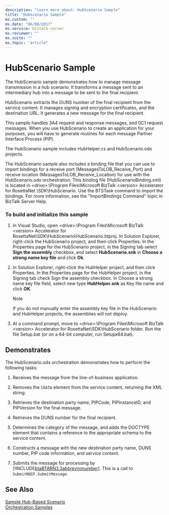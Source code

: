 ```yaml
---
description: "Learn more about: HubScenario Sample"
title: "HubScenario Sample"
ms.custom: ""
ms.date: "06/08/2017"
ms.service: biztalk-server
ms.reviewer: ""
ms.suite: ""
ms.topic: "article"
---
```

# HubScenario Sample
The HubScenario sample demonstrates how to manage message transmission in a hub scenario. It transforms a message sent to an intermediary hub into a message to be sent to the final recipient.  
  
 HubScenario extracts the DUNS number of the final recipient from the service content. It manages signing and encryption certificates, and the destination URL. It generates a new message for the final recipient.  
  
 This sample handles 3A4 request and response messages, and 0C1 request messages. When you use HubScenario to create an application for your purposes, you will have to generate routines for each message Partner Interface Process (PIP).  
  
 The HubScenario sample includes HubHelper.cs and HubScenario.odx projects.  
  
 The HubScenario sample also includes a binding file that you can use to import bindings for a receive port (MessagesToLOB_Receive_Port) and receive location (MessagesToLOB_Receive_Location) for use with the HubScenario.odx orchestration. This binding file (HubScenarioBinding.xml) is located in *\<drive\>*:\Program Files\Microsoft BizTalk \<version\> Accelerator for RosettaNet \SDK\HubScenario. Use the BTSTask command to import the bindings. For more information, see the "ImportBindings Command" topic in BizTalk Server Help.  
  
### To build and initialize this sample  
  
1. In Visual Studio, open \<drive\>:\Program Files\Microsoft BizTalk \<version\> Accelerator for RosettaNet\SDK\HubScenario\HubScenario.btproj. In Solution Explorer, right-click the HubScenario project, and then click Properties. In the Properties page for the HubScenario project, in the Signing tab select **Sign the assembly** checkbox, and select **HubScenario.snk** in **Choose a strong name key file** and click **Ok**.  
  
2. In Solution Explorer, right-click the HubHelper project, and then click Properties. In the Properties page for the HubHelper project, in the Signing tab check Sign the assembly checkbox. In Choose a strong name key file field, select new type **HubHelper.snk** as Key file name and click **OK**.  
  
   > [!NOTE]
   >  If you do not manually enter the assembly key file in the HubScenario and HubHelper projects, the assemblies will not deploy.  
  
3. At a command prompt, move to *\<drive\>*:\Program Files\Microsoft BizTalk \<version\> Accelerator for RosettaNet\SDK\HubScenario folder. Run the file Setup.bat (or on a 64-bit computer, run Setupx64.bat).  
  
## Demonstrates  
 The HubScenario.ods orchestration demonstrates how to perform the following tasks:  
  
1. Receives the message from the line-of-business application.  
  
2. Removes the `CDATA` element from the service content, returning the XML string.  
  
3. Retrieves the destination party name, PIPCode, PIPInstanceID, and PIPVersion for the final message.  
  
4. Retrieves the DUNS number for the final recipient.  
  
5. Determines the category of the message, and adds the DOCTYPE element that contains a reference to the appropriate schema to the service content.  
  
6. Constructs a message with the new destination party name, DUNS number, PIP code information, and service content.  
  
7. Submits the message for processing by [!INCLUDE[btaBTARN3.3abbrevnonumber](../../includes/btabtarn3-3abbrevnonumber-md.md)]. This is a call to `SubmitRNIF.SubmitMessage`.  
  
## See Also  
 [Sample Hub-Based Scenario](../../adapters-and-accelerators/accelerator-rosettanet/sample-hub-based-scenario.md)   
 [Orchestration Samples](../../adapters-and-accelerators/accelerator-rosettanet/orchestration-samples.md)
